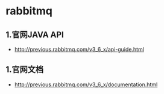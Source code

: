 # rabbitmq
## 1.官网JAVA API
* http://previous.rabbitmq.com/v3_6_x/api-guide.html
## 1.官网文档
* http://previous.rabbitmq.com/v3_6_x/documentation.html